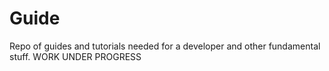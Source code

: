 # Guide
Repo of guides and tutorials needed for a developer and other fundamental stuff.
WORK UNDER PROGRESS
